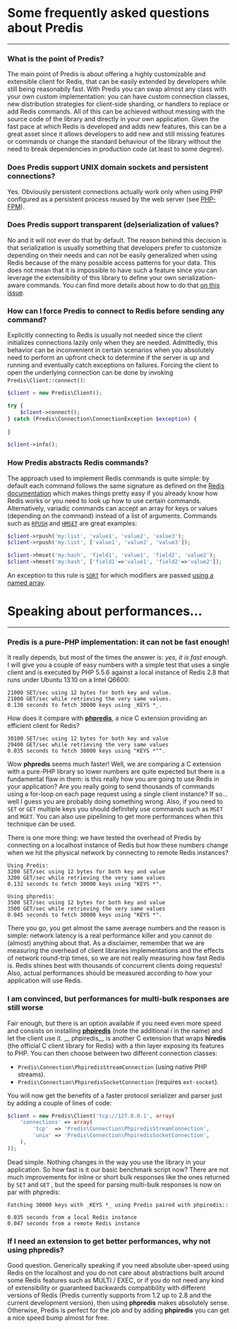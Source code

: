 # Some frequently asked questions about Predis #

________________________________________________

### What is the point of Predis? ###

The main point of Predis is about offering a highly customizable and extensible client for Redis, that can be easily
extended by developers while still being reasonabily fast. With Predis you can swap almost any class with your own
custom implementation: you can have custom connection classes, new distribution strategies for client-side sharding, or
handlers to replace or add Redis commands. All of this can be achieved without messing with the source code of the
library and directly in your own application. Given the fast pace at which Redis is developed and adds new features,
this can be a great asset since it allows developers to add new and still missing features or commands or change the
standard behaviour of the library without the need to break dependencies in production code (at least to some degree).

### Does Predis support UNIX domain sockets and persistent connections? ###

Yes. Obviously persistent connections actually work only when using PHP configured as a persistent process reused by the
web server (see [PHP-FPM](http://php-fpm.org)).

### Does Predis support transparent (de)serialization of values? ###

No and it will not ever do that by default. The reason behind this decision is that serialization is usually something
that developers prefer to customize depending on their needs and can not be easily generalized when using Redis because
of the many possible access patterns for your data. This does not mean that it is impossible to have such a feature
since you can leverage the extensibility of this library to define your own serialization-aware commands. You can find
more details about how to do that [on this issue](http://github.com/nrk/predis/issues/29#issuecomment-1202624).

### How can I force Predis to connect to Redis before sending any command? ###

Explicitly connecting to Redis is usually not needed since the client initializes connections lazily only when they are
needed. Admittedly, this behavior can be inconvenient in certain scenarios when you absolutely need to perform an
upfront check to determine if the server is up and running and eventually catch exceptions on failures. Forcing the
client to open the underlying connection can be done by invoking `Predis\Client::connect()`:

```php
$client = new Predis\Client();

try {
    $client->connect();
} catch (Predis\Connection\ConnectionException $exception) {
    
}

$client->info();
```

### How Predis abstracts Redis commands? ###

The approach used to implement Redis commands is quite simple: by default each command follows the same signature as
defined on the [Redis documentation](http://redis.io/commands) which makes things pretty easy if you already know how
Redis works or you need to look up how to use certain commands. Alternatively, variadic commands can accept an array for
keys or values (depending on the command)
instead of a list of arguments. Commands such as [`RPUSH`](http://redis.io/commands/rpush) and
[`HMSET`](http://redis.io/commands/hmset) are great examples:

```php
$client->rpush('my:list', 'value1', 'value2', 'value3');            
$client->rpush('my:list', ['value1', 'value2', 'value3']);          

$client->hmset('my:hash', 'field1', 'value1', 'field2', 'value2');  
$client->hmset('my:hash', ['field1'=>'value1', 'field2'=>'value2']);
```

An exception to this rule is [`SORT`](http://redis.io/commands/sort) for which modifiers are passed
[using a named array](tests/Predis/Command/KeySortTest.php#L54-L75).

# Speaking about performances... #

_________________________________________________

### Predis is a pure-PHP implementation: it can not be fast enough! ###

It really depends, but most of the times the answer is: _yes, it is fast enough_. I will give you a couple of easy
numbers with a simple test that uses a single client and is executed by PHP 5.5.6 against a local instance of Redis 2.8
that runs under Ubuntu 13.10 on a Intel Q6600:

```
21000 SET/sec using 12 bytes for both key and value.
21000 GET/sec while retrieving the very same values.
0.130 seconds to fetch 30000 keys using _KEYS *_.
```

How does it compare with [__phpredis__](http://github.com/nicolasff/phpredis), a nice C extension providing an efficient
client for Redis?

```
30100 SET/sec using 12 bytes for both key and value
29400 GET/sec while retrieving the very same values
0.035 seconds to fetch 30000 keys using "KEYS *"".
```

Wow __phpredis__ seems much faster! Well, we are comparing a C extension with a pure-PHP library so lower numbers are
quite expected but there is a fundamental flaw in them: is this really how you are going to use Redis in your
application? Are you really going to send thousands of commands using a for-loop on each page request using a single
client instance? If so... well I guess you are probably doing something wrong. Also, if you need to `SET` or `GET`
multiple keys you should definitely use commands such as `MSET` and `MGET`. You can also use pipelining to get more
performances when this technique can be used.

There is one more thing: we have tested the overhead of Predis by connecting on a localhost instance of Redis but how
these numbers change when we hit the physical network by connecting to remote Redis instances?

```
Using Predis:
3200 SET/sec using 12 bytes for both key and value
3200 GET/sec while retrieving the very same values
0.132 seconds to fetch 30000 keys using "KEYS *".

Using phpredis:
3500 SET/sec using 12 bytes for both key and value
3500 GET/sec while retrieving the very same values
0.045 seconds to fetch 30000 keys using "KEYS *".
```

There you go, you get almost the same average numbers and the reason is simple: network latency is a real performance
killer and you cannot do (almost) anything about that. As a disclaimer, remember that we are measuring the overhead of
client libraries implementations and the effects of network round-trip times, so we are not really measuring how fast
Redis is. Redis shines best with thousands of concurrent clients doing requests! Also, actual performances should be
measured according to how your application will use Redis.

### I am convinced, but performances for multi-bulk responses are still worse ###

Fair enough, but there is an option available if you need even more speed and consists on installing
__[phpiredis](http://github.com/nrk/phpiredis)__ (note the additional _i_ in the name) and let the client use it. __
phpiredis__ is another C extension that wraps __hiredis__ (the official C client library for Redis) with a thin layer
exposing its features to PHP. You can then choose between two different connection classes:

- `Predis\Connection\PhpiredisStreamConnection` (using native PHP streams).
- `Predis\Connection\PhpiredisSocketConnection` (requires `ext-socket`).

You will now get the benefits of a faster protocol serializer and parser just by adding a couple of lines of code:

```php
$client = new Predis\Client('tcp://127.0.0.1', array(
    'connections' => array(
        'tcp'  => 'Predis\Connection\PhpiredisStreamConnection',
        'unix' => 'Predis\Connection\PhpiredisSocketConnection',
    ),
));
```

Dead simple. Nothing changes in the way you use the library in your application. So how fast is it our basic benchmark
script now? There are not much improvements for inline or short bulk responses like the ones returned by `SET` and `GET`
, but the speed for parsing multi-bulk responses is now on par with phpredis:

```
Fatching 30000 keys with _KEYS *_ using Predis paired with phpiredis::

0.035 seconds from a local Redis instance
0.047 seconds from a remote Redis instance
```

### If I need an extension to get better performances, why not using phpredis? ###

Good question. Generically speaking if you need absolute uber-speed using Redis on the localhost and you do not care
about abstractions built around some Redis features such as MULTI / EXEC, or if you do not need any kind of
extensibility or guaranteed backwards compatibility with different versions of Redis (Predis currently supports from 1.2
up to 2.8 and the current development version), then using __phpredis__ makes absolutely sense. Otherwise, Predis is
perfect for the job and by adding
__phpiredis__ you can get a nice speed bump almost for free.

